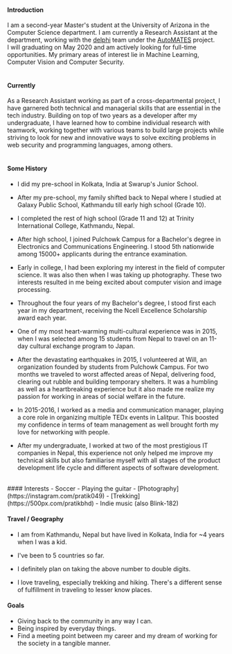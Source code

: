 
#### Introduction
I am a second-year Master's student at the University of Arizona in the Computer Science department. I am currently a Research Assistant at the department, working with the [delphi](https://github.com/ml4ai/delphi) team under the [AutoMATES](https://github.com/ml4ai/automates) project.
<br>
I will graduating on May 2020 and am actively looking for full-time opportunities. My primary areas of interest lie in Machine Learning, Computer Vision and Computer Security.
<br><br>
#### Currently
As a Research Assistant working as part of a cross-departmental project, I have garnered both technical and managerial skills that are essential in the tech industry. Building on top of two years as a developer after my undergraduate, I have learned how to combine individual research with teamwork, working together with various teams to build large projects while striving to look for new and innovative ways to solve exciting problems in web security and programming languages, among others.
<br><br>
#### Some History

- I did my pre-school in Kolkata, India at Swarup's Junior School.

- After my pre-school, my family shifted back to Nepal where I studied at Galaxy Public School, Kathmandu till early high school (Grade 10).

- I completed the rest of high school (Grade 11 and 12) at Trinity International College, Kathmandu, Nepal.

- After high school, I joined Pulchowk Campus for a Bachelor's degree in Electronics and Communications Engineering. I stood 5th nationwide among 15000+ applicants during the entrance examination.

- Early in college, I had been exploring my interest in the field of computer science. It was also then when I was taking up photography. These two interests resulted in me being excited about computer vision and image processing.

- Throughout the four years of my Bachelor's degree, I stood first each year in my department, receiving the Ncell Excellence Scholarship award each year.

- One of my most heart-warming multi-cultural experience was in 2015, when I was selected among 15 students from Nepal to travel on an 11-day cultural exchange program to Japan.

- After the devastating earthquakes in 2015, I volunteered at Will, an organization founded by students from Pulchowk Campus. For two months we traveled to worst affected areas of Nepal, delivering food, clearing out rubble and building temporary shelters. It was a humbling as well as a heartbreaking experience but it also made me realize my passion for working in areas of social welfare in the future.

- In 2015-2016, I worked as a media and communication manager, playing a core role in organizing multiple TEDx events in Lalitpur. This boosted my confidence in terms of team management as well brought forth my love for networking with people.

- After my undergraduate, I worked at two of the most prestigious IT companies in Nepal, this experience not only helped me improve my technical skills but also familiarise myself with all stages of the product development life cycle and different aspects of software development.
<br>
#### Interests
- Soccer
- Playing the guitar
- [Photography](https://instagram.com/pratik049)
- [Trekking](https://500px.com/pratikbhd)
- Indie music (also Blink-182)

#### Travel / Geography

- I am from Kathmandu, Nepal but have lived in Kolkata, India for \~4 years when I was a kid.

- I've been to 5 countries so far.

- I definitely plan on taking the above number to double digits.

- I love traveling, especially trekking and hiking. There's a different sense of fulfillment in traveling to lesser know places.

#### Goals
- Giving back to the community in any way I can.
- Being inspired by everyday things.
- Find a meeting point between my career and my dream of working for the society in a tangible manner.
